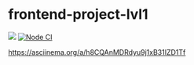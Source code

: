 # frontend-project-lvl1
<a href="https://codeclimate.com/github/iamsorryprincess/frontend-project-lvl1"><img src="https://api.codeclimate.com/v1/badges/a99a88d28ad37a79dbf6/maintainability" /></a>
[![Node CI](https://github.com/iamsorryprincess/frontend-project-lvl1/workflows/Node%20CI/badge.svg)](https://github.com/iamsorryprincess/frontend-project-lvl1/actions)


https://asciinema.org/a/h8CQAnMDRdyu9j1xB31IZD1Tf
